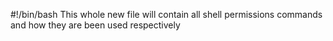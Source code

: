 #!/bin/bash
This whole new file will contain all shell permissions commands and how they are been used respectively
